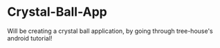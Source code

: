 Crystal-Ball-App
================

Will be creating a crystal ball application, by going through tree-house's android tutorial!
